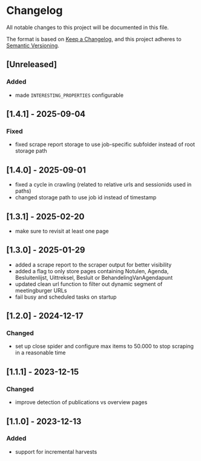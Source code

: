 # Changelog

All notable changes to this project will be documented in this file.

The format is based on [Keep a Changelog](https://keepachangelog.com/en/1.0.0/),
and this project adheres to [Semantic Versioning](https://semver.org/spec/v2.0.0.html).

## [Unreleased]
### Added
- made `INTERESTING_PROPERTIES` configurable 

## [1.4.1] - 2025-09-04
### Fixed
- fixed scrape report storage to use job-specific subfolder instead of root storage path

## [1.4.0] - 2025-09-01
- fixed a cycle in crawling (related to relative urls and sessionids used in paths)
- changed storage path to use job id instead of timestamp

## [1.3.1] - 2025-02-20
- make sure to revisit at least one page

## [1.3.0] - 2025-01-29
- added a scrape report to the scraper output for better visibility
- added a flag to only store pages containing Notulen, Agenda, Besluitenlijst, Uittreksel, Besluit or BehandelingVanAgendapunt
- updated clean url function to filter out dynamic segment of meetingburger URLs
- fail busy and scheduled tasks on startup

## [1.2.0] - 2024-12-17
### Changed
- set up close spider and configure max items to 50.000 to stop scraping in a reasonable time

## [1.1.1] - 2023-12-15
### Changed
- improve detection of publications vs overview pages

## [1.1.0] - 2023-12-13

### Added
- support for incremental harvests
